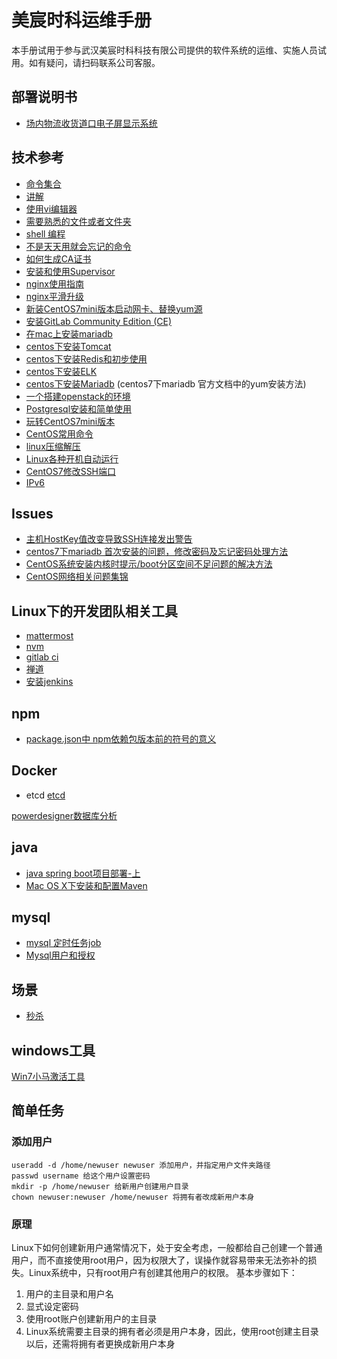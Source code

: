 # 美宸时科运维手册 

本手册试用于参与武汉美宸时科科技有限公司提供的软件系统的运维、实施人员试用。如有疑问，请扫码联系公司客服。

## 部署说明书
* [场内物流收货道口电子屏显示系统](/deploy/dock.md)

## 技术参考
* [命令集合](/command.md)  
* [讲解](/explication.md)  
* [使用vi编辑器](/vicommand.md)  
* [需要熟悉的文件或者文件夹](folderinlinux.md)  
* [shell 编程](/shell.md)  
* [不是天天用就会忘记的命令](/usuallyforget.md)
* [如何生成CA证书](/cert/ca.md)
* [安装和使用Supervisor](/supervisor.md)
* [nginx使用指南](/nginx/nginx.md)
* [nginx平滑升级](/nginx/nginx-update.md)
* [新装CentOS7mini版本启动网卡、替换yum源](/centos7pure.md)  
* [安装GitLab Community Edition (CE)](/gitlab.md)  
* [在mac上安装mariadb](/task/install-mariadb-in-mac.md)  
* [centos下安装Tomcat](java/tomcat.md)  
* [centos下安装Redis和初步使用](redis/installredis.md)  
* [centos下安装ELK](elk/installelk.md)  
* [centos下安装Mariadb](mysql/aboutinstall.md) (centos7下mariadb 官方文档中的yum安装方法)
* [一个搭建openstack的环境](openstack/first.md)
* [Postgresql安装和简单使用](postgresql/psqlsetupandsimpleuse.md)
* [玩转CentOS7mini版本](/centos7pure.md)
* [CentOS常用命令](/command.md)
* [linux压缩解压](/zip.md)
* [Linux各种开机自动运行](linux/linux_on_start.md)
* [CentOS7修改SSH端口](linux/ssh_port.md)
* [IPv6](ipv6/ipv6dns.md)

## Issues  
* [主机HostKey值改变导致SSH连接发出警告](/issues/SPOOFINGDetected)  
* [centos7下mariadb 首次安装的问题，修改密码及忘记密码处理方法](mysql/aboutinstall.md)
* [CentOS系统安装内核时提示/boot分区空间不足问题的解决方法](linux/bootsizenotenough.md)  
* [CentOS网络相关问题集锦](/network/networkissue.md)

## Linux下的开发团队相关工具  
* [mattermost](tools/mattermost.md)  
* [nvm](nodejs/nvm.md)  
* [gitlab ci](gitlab/ci.md)
* [禅道](./zentao/transfer.md)
* [安装jenkins](./jenkins/install.md)

## npm
* [package.json中 npm依赖包版本前的符号的意义](./npm/preversionsymbolfornpm.md)

## Docker
* etcd
    [etcd](./etcd/etcd-index.md)

[powerdesigner数据库分析](./powerdesigner/powerdesigner-db.md)

## java
* [java spring boot项目部署-上](./java/springboot-deploy.md)
* [Mac OS X下安装和配置Maven](./java/maven-config.md)

## mysql
* [mysql 定时任务job](./mysql/mysqljob.md)
* [Mysql用户和授权](./mysql/user_and_privilege.md)

## 场景
* [秒杀](./case_architecture/second-quick-buy.md)

## windows工具

[Win7小马激活工具](http://xz.fengcv.cn/soft/214389.html?wordId=313484894049)

## 简单任务
### 添加用户
    useradd -d /home/newuser newuser 添加用户，并指定用户文件夹路径  
    passwd username 给这个用户设置密码  
    mkdir -p /home/newuser 给新用户创建用户目录  
    chown newuser:newuser /home/newuser 将拥有者改成新用户本身  

### 原理

Linux下如何创建新用户通常情况下，处于安全考虑，一般都给自己创建一个普通用户，而不直接使用root用户，因为权限大了，误操作就容易带来无法弥补的损失。Linux系统中，只有root用户有创建其他用户的权限。
基本步骤如下：  
1. 用户的主目录和用户名  
2. 显式设定密码  
3. 使用root账户创建新用户的主目录
4. Linux系统需要主目录的拥有者必须是用户本身，因此，使用root创建主目录以后，还需将拥有者更换成新用户本身  


